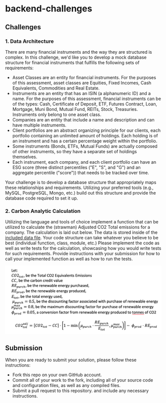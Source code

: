 # backend-challenges
## Challenges
### 1. Data Architecture
There are many financial instruments and the way they are structured is complex. In this challenge, we'd like you to develop a mock database structure for financial instruments that fulfills the following sets of requirements:
* Asset Classes are an entity for financial instruments. For the purposes of this assessment, asset classes are Equities, Fixed Incomes, Cash Equivalents, Commodities and Real Estate.
* Instruments are an entity that has an ISIN (a alphanumeric ID) and a name. For the purposes of this assessment, financial instruments can be of the types: Cash, Certificate of Deposit, ETF, Futures Contract, Loan, Mortgage, Muni Bond, Mutual Fund, REITs, Stock, Treasuries. Instruments only belong to one asset class.
* Companies are an entity that include a name and description and can have multiple instruments.
* Client portfolios are an abstract organizing principle for our clients, each portfolio containing an unlimited amount of holdings. Each holding is of an instrument and has a certain percentage weight within the portfolio.
* Some instruments (Bonds, ETFs, Mutual Funds) are actually composed of other instruments, so they have a separate set of holdings themselves.
* Each instrument, each company, and each client portfolio can have an ESG score (three distinct percentiles ("E", "S", and "G") and an aggregate percentile ("score")) that needs to be tracked over time.

Your challenge is to develop a database structure that appropriately maps these relationships and requirements. Utilizing your preferred tools (e.g., MySQL, PostgreSQL, Mongo, etc.) build out this structure and provide the database code required to set it up.

### 2. Carbon Analytic Calculation
Utilizing the language and tools of choice implement a function that can be utilized to calculate the (strawman) Adjusted CO2 Total emissions for a company. The calculation is laid out below. The data is stored inside of the [included data file](/carbon_calculation/data.json?raw=true). Your code structure can take whatever you believe to be best (individual function, class, module, etc.)
Please implement the code as well as write tests for the calculation, showcasing how you would write tests for such requirements. Provide instructions with your submission for how to call your implemented function as well as how to run the tests.

![Calculation](/carbon_calculation/calculation.png?raw=true "Calculation")

## Submission
When you are ready to submit your solution, please follow these instructions:
* Fork this repo on your own GitHub account.
* Commit all of your work to the fork, including all of your source code and configuration files, as well as any compiled files.
* Submit a pull request to this repository. and include any necessary instructions.
